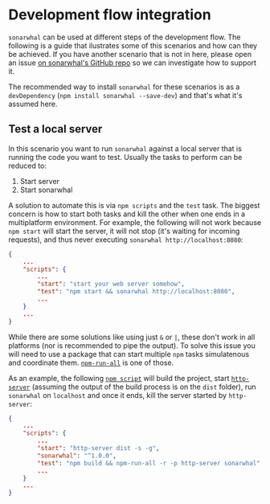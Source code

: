 # Development flow integration

`sonarwhal` can be used at different steps of the development flow. The
following is a guide that ilustrates some of this scenarios and how can
they be achieved. If you have another scenario that is not in here, please
open an issue [on sonarwhal's GitHub repo][sonarwhal github] so we can
investigate how to support it.

The recommended way to install `sonarwhal` for these scenarios is as a
`devDependency` (`npm install sonarwhal --save-dev`) and that's what it's
assumed here.

## Test a local server

In this scenario you want to run `sonarwhal` against a local server that
is running the code you want to test. Usually the tasks to perform can be
reduced to:

1. Start server
1. Start sonarwhal

A solution to automate this is via `npm scripts` and the `test` task.
The biggest concern is how to start both tasks and kill the other when
one ends in a multiplatform environment. For example, the following will
not work because `npm start` will start the server, it will not stop
(it's waiting for incoming requests), and thus never executing
`sonarwhal http://localhost:8080`:

```json
{
    ...
    "scripts": {
        ...
        "start": "start your web server somehow",
        "test": "npm start && sonarwhal http://localhost:8080",
        ...
    }
    ...
}
```

While there are some solutions like using just `&` or `|`, these don't
work in all platforms (nor is recommended to pipe the output). To solve
this issue you will need to use a package that can start multiple `npm`
tasks simulatenous and coordinate them. [`npm-run-all`][npm-run-all] is
one of those.

As an example, the following [`npm script`][npm scripts] will build the
project, start [`http-server`][http-server] (assuming the output of the
build process is on the `dist` folder), run `sonarwhal` on `localhost`
and once it ends, kill the server started by `http-server`:

```json
{
    ...
    "scripts": {
        ...
        "start": "http-server dist -s -g",
        "sonarwhal": "^1.0.0",
        "test": "npm build && npm-run-all -r -p http-server sonarwhal",
        ...
    }
    ...
}
```

<!-- Link labels: -->

[http-server]: https://www.npmjs.com/package/http-server
[jenkins]: https://jenkins.io
[local-server]: #test-a-local-server
[npm scripts]: https://docs.npmjs.com/misc/scripts
[npm-run-all]: https://www.npmjs.com/package/npm-run-all
[sonarwhal github]: https://github.com/sonarwhal/sonarwhal/issues/new
